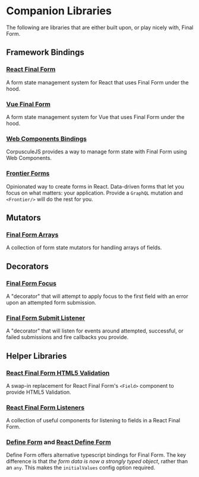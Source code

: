 # Companion Libraries

The following are libraries that are either built upon, or play nicely with, Final Form.

## Framework Bindings

### [React Final Form](https://final-form.org/react)

A form state management system for React that uses Final Form under the hood.

### [Vue Final Form](https://github.com/egoist/vue-finalform)

A form state management system for Vue that uses Final Form under the hood.

### [Web Components Bindings](https://github.com/corpusculejs/corpuscule/tree/master/packages/form)

CorpusculeJS provides a way to manage form state with Final Form using Web Components.

### [Frontier Forms](https://frontier-forms.dev)

Opinionated way to create forms in React. Data-driven forms that let you focus on what matters: your application. Provide a `GraphQL` mutation and `<Frontier/>` will do the rest for you.

## Mutators

### [Final Form Arrays](/arrays)

A collection of form state mutators for handling arrays of fields.

## Decorators

### [Final Form Focus](https://github.com/final-form/final-form-focus)

A "decorator" that will attempt to apply focus to the first field with an error upon an attempted form submission.

### [Final Form Submit Listener](https://github.com/final-form/final-form-submit-listener)

A "decorator" that will listen for events around attempted, successful, or failed submissions and fire callbacks you provide.

## Helper Libraries

### [React Final Form HTML5 Validation](https://github.com/final-form/react-final-form-html5-validation)

A swap-in replacement for React Final Form's `<Field>` component to provide HTML5 Validation.

### [React Final Form Listeners](https://github.com/final-form/react-final-form-listeners)

A collection of useful components for listening to fields in a React Final Form.

### [Define Form](https://github.com/ForbesLindesay/define-form/tree/master/packages/define-form) and [React Define Form](https://github.com/ForbesLindesay/define-form/tree/master/packages/react-define-form)

Define Form offers alternative typescript bindings for Final Form. The key difference is that _the form data is now a strongly typed object_, rather than an `any`. This makes the `initialValues` config option required.
